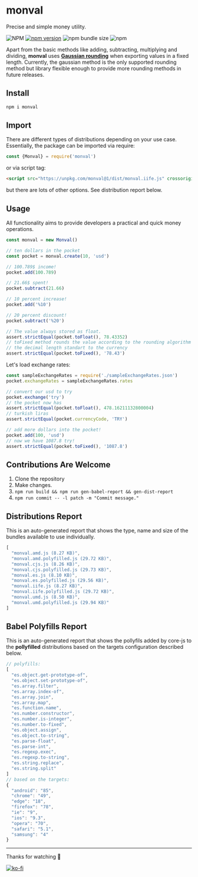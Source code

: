 # monval
Precise and simple money utility.

![NPM](https://img.shields.io/npm/l/monval)
[![npm version](https://badge.fury.io/js/monval.svg)](https://badge.fury.io/js/monval)
![npm bundle size](https://img.shields.io/bundlephobia/min/monval)
![npm](https://img.shields.io/npm/dy/monval)

Apart from the basic methods like adding, subtracting, multiplying and dividing, **monval** uses **[Gaussian rounding](https://en.wikipedia.org/wiki/Rounding#Round_half_to_even)** when exporting values in a fixed length. Currently, the gaussian method is the only supported rounding method but library flexible enough to provide more rounding methods in future releases.

## Install
```sh
npm i monval
```

## Import
There are different types of distributions depending on your use case. Essentially, the package can be imported via require:
```js
const {Monval} = require('monval')
```
or via script tag:
```html
<script src="https://unpkg.com/monval@1/dist/monval.iife.js" crossorigin type="text/javascript"></script>
```
but there are lots of other options. See distribution report below.

## Usage
All functionality aims to provide developers a practical and quick money operations.
```js
const monval = new Monval()

// ten dollars in the pocket
const pocket = monval.create(10, 'usd')

// 100.789$ income!
pocket.add(100.789)

// 21.66$ spent!
pocket.subtract(21.66)

// 10 percent increase!
pocket.add('%10')

// 20 percent discount!
pocket.subtract('%20')

// The value always stored as float.
assert.strictEqual(pocket.toFloat(), 78.43352)
// toFixed method rounds the value according to the rounding algorithm and
// the decimal length standart to the currency
assert.strictEqual(pocket.toFixed(), '78.43')
```
Let's load exchange rates:
```js
const sampleExchangeRates = require('./sampleExchangeRates.json')
pocket.exchangeRates = sampleExchangeRates.rates

// convert our usd to try
pocket.exchange('try')
// the pocket now has
assert.strictEqual(pocket.toFloat(), 478.16211132800004)
// turkish liras
assert.strictEqual(pocket.currencyCode, 'TRY')

// add more dollars into the pocket!
pocket.add(100, 'usd')
// now we have 1087.8 try!
assert.strictEqual(pocket.toFixed(), '1087.8')
```

## Contributions Are Welcome
1. Clone the repository
2. Make changes.
3. `npm run build && npm run gen-babel-report && gen-dist-report`
4. `npm run commit -- -l patch -m "Commit message."`

## Distributions Report
This is an auto-generated report that shows the type, name and size of the bundles available to use individually.

[comment]: # (DISTRIBUTIONS_REPORT_START)
```js
[
  "monval.amd.js (8.27 KB)",
  "monval.amd.polyfilled.js (29.72 KB)",
  "monval.cjs.js (8.26 KB)",
  "monval.cjs.polyfilled.js (29.73 KB)",
  "monval.es.js (8.10 KB)",
  "monval.es.polyfilled.js (29.56 KB)",
  "monval.iife.js (8.27 KB)",
  "monval.iife.polyfilled.js (29.72 KB)",
  "monval.umd.js (8.50 KB)",
  "monval.umd.polyfilled.js (29.94 KB)"
]
```
[comment]: # (DISTRIBUTIONS_REPORT_END)

## Babel Polyfills Report
This is an auto-generated report that shows the pollyfils added by core-js to the **pollyfilled** distributions based on the targets configuration described below.

[comment]: # (BABEL_POLYFILLS_REPORT_START)
```js
// polyfills:
[
  "es.object.get-prototype-of",
  "es.object.set-prototype-of",
  "es.array.filter",
  "es.array.index-of",
  "es.array.join",
  "es.array.map",
  "es.function.name",
  "es.number.constructor",
  "es.number.is-integer",
  "es.number.to-fixed",
  "es.object.assign",
  "es.object.to-string",
  "es.parse-float",
  "es.parse-int",
  "es.regexp.exec",
  "es.regexp.to-string",
  "es.string.replace",
  "es.string.split"
]
// based on the targets:
{
  "android": "85",
  "chrome": "49",
  "edge": "18",
  "firefox": "78",
  "ie": "9",
  "ios": "9.3",
  "opera": "70",
  "safari": "5.1",
  "samsung": "4"
}
```
[comment]: # (BABEL_POLYFILLS_REPORT_END)

---

Thanks for watching 🐬

[![ko-fi](https://www.ko-fi.com/img/githubbutton_sm.svg)](https://ko-fi.com/F1F1RFO7)
